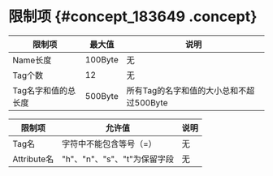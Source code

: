 # 限制项 {#concept_183649 .concept}

|限制项|最大值|说明|
|---|---|--|
|Name长度|100Byte|无|
|Tag个数|12|无|
|Tag名字和值的总长度|500Byte|所有Tag的名字和值的大小总和不超过500Byte|

|限制项|允许值|说明|
|---|---|--|
|Tag名|字符中不能包含等号（=）|无|
|Attribute名|"h"、"n"、"s"、"t"为保留字段|无|

